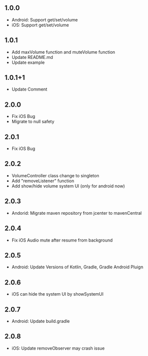 ## 1.0.0

* Android: Support get/set/volume
* iOS: Support get/set/volume

## 1.0.1

* Add maxVolume function and muteVolume function
* Update README.md
* Update example

## 1.0.1+1

* Update Comment

## 2.0.0

* Fix iOS Bug
* Migrate to null safety

## 2.0.1

* Fix iOS Bug

## 2.0.2

* VolumeController class change to singleton
* Add "removeListener" function
* Add show/hide volume system UI (only for android now)

## 2.0.3

* Andorid: Migrate maven repository from jcenter to mavenCentral

## 2.0.4

* Fix iOS Audio mute after resume from background

## 2.0.5

* Android: Update Versions of Kotlin, Gradle, Gradle Android Pluign

## 2.0.6

* iOS can hide the system UI by showSystemUI

## 2.0.7

* Android: Update build.gradle

## 2.0.8

* iOS: Update removeObserver may crash issue
